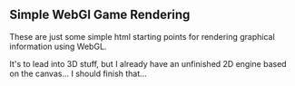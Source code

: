 ## Simple WebGl Game Rendering

These are just some simple html starting points for rendering graphical information using WebGL.  

It's to lead into 3D stuff, but I already have an unfinished 2D engine based on the canvas... I should finish that...





